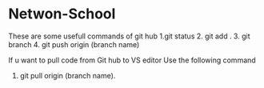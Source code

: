 # Netwon-School
These are some usefull commands of git hub
1.git status
2. git add .
3. git branch
4. git push origin (branch name)

If u want to pull code from Git hub to VS editor 
Use the following command
1. git pull origin (branch name).
